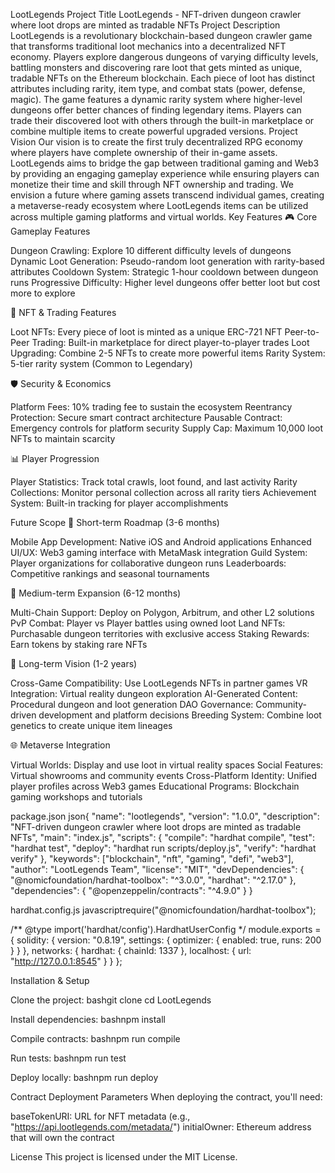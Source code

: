 LootLegends
Project Title
LootLegends - NFT-driven dungeon crawler where loot drops are minted as tradable NFTs
Project Description
LootLegends is a revolutionary blockchain-based dungeon crawler game that transforms traditional loot mechanics into a decentralized NFT economy. Players explore dangerous dungeons of varying difficulty levels, battling monsters and discovering rare loot that gets minted as unique, tradable NFTs on the Ethereum blockchain.
Each piece of loot has distinct attributes including rarity, item type, and combat stats (power, defense, magic). The game features a dynamic rarity system where higher-level dungeons offer better chances of finding legendary items. Players can trade their discovered loot with others through the built-in marketplace or combine multiple items to create powerful upgraded versions.
Project Vision
Our vision is to create the first truly decentralized RPG economy where players have complete ownership of their in-game assets. LootLegends aims to bridge the gap between traditional gaming and Web3 by providing an engaging gameplay experience while ensuring players can monetize their time and skill through NFT ownership and trading.
We envision a future where gaming assets transcend individual games, creating a metaverse-ready ecosystem where LootLegends items can be utilized across multiple gaming platforms and virtual worlds.
Key Features
🎮 Core Gameplay Features

Dungeon Crawling: Explore 10 different difficulty levels of dungeons
Dynamic Loot Generation: Pseudo-random loot generation with rarity-based attributes
Cooldown System: Strategic 1-hour cooldown between dungeon runs
Progressive Difficulty: Higher level dungeons offer better loot but cost more to explore

🎯 NFT & Trading Features

Loot NFTs: Every piece of loot is minted as a unique ERC-721 NFT
Peer-to-Peer Trading: Built-in marketplace for direct player-to-player trades
Loot Upgrading: Combine 2-5 NFTs to create more powerful items
Rarity System: 5-tier rarity system (Common to Legendary)

🛡️ Security & Economics

Platform Fees: 10% trading fee to sustain the ecosystem
Reentrancy Protection: Secure smart contract architecture
Pausable Contract: Emergency controls for platform security
Supply Cap: Maximum 10,000 loot NFTs to maintain scarcity

📊 Player Progression

Player Statistics: Track total crawls, loot found, and last activity
Rarity Collections: Monitor personal collection across all rarity tiers
Achievement System: Built-in tracking for player accomplishments

Future Scope
🚀 Short-term Roadmap (3-6 months)

Mobile App Development: Native iOS and Android applications
Enhanced UI/UX: Web3 gaming interface with MetaMask integration
Guild System: Player organizations for collaborative dungeon runs
Leaderboards: Competitive rankings and seasonal tournaments

🌟 Medium-term Expansion (6-12 months)

Multi-Chain Support: Deploy on Polygon, Arbitrum, and other L2 solutions
PvP Combat: Player vs Player battles using owned loot
Land NFTs: Purchasable dungeon territories with exclusive access
Staking Rewards: Earn tokens by staking rare NFTs

🔮 Long-term Vision (1-2 years)

Cross-Game Compatibility: Use LootLegends NFTs in partner games
VR Integration: Virtual reality dungeon exploration
AI-Generated Content: Procedural dungeon and loot generation
DAO Governance: Community-driven development and platform decisions
Breeding System: Combine loot genetics to create unique item lineages

🌐 Metaverse Integration

Virtual Worlds: Display and use loot in virtual reality spaces
Social Features: Virtual showrooms and community events
Cross-Platform Identity: Unified player profiles across Web3 games
Educational Programs: Blockchain gaming workshops and tutorials


package.json
json{
  "name": "lootlegends",
  "version": "1.0.0",
  "description": "NFT-driven dungeon crawler where loot drops are minted as tradable NFTs",
  "main": "index.js",
  "scripts": {
    "compile": "hardhat compile",
    "test": "hardhat test",
    "deploy": "hardhat run scripts/deploy.js",
    "verify": "hardhat verify"
  },
  "keywords": ["blockchain", "nft", "gaming", "defi", "web3"],
  "author": "LootLegends Team",
  "license": "MIT",
  "devDependencies": {
    "@nomicfoundation/hardhat-toolbox": "^3.0.0",
    "hardhat": "^2.17.0"
  },
  "dependencies": {
    "@openzeppelin/contracts": "^4.9.0"
  }
}

hardhat.config.js
javascriptrequire("@nomicfoundation/hardhat-toolbox");

/** @type import('hardhat/config').HardhatUserConfig */
module.exports = {
  solidity: {
    version: "0.8.19",
    settings: {
      optimizer: {
        enabled: true,
        runs: 200
      }
    }
  },
  networks: {
    hardhat: {
      chainId: 1337
    },
    localhost: {
      url: "http://127.0.0.1:8545"
    }
  }
};

Installation & Setup

Clone the project:
bashgit clone <repository-url>
cd LootLegends

Install dependencies:
bashnpm install

Compile contracts:
bashnpm run compile

Run tests:
bashnpm run test

Deploy locally:
bashnpm run deploy


Contract Deployment Parameters
When deploying the contract, you'll need:

baseTokenURI: URL for NFT metadata (e.g., "https://api.lootlegends.com/metadata/")
initialOwner: Ethereum address that will own the contract

License
This project is licensed under the MIT License.
